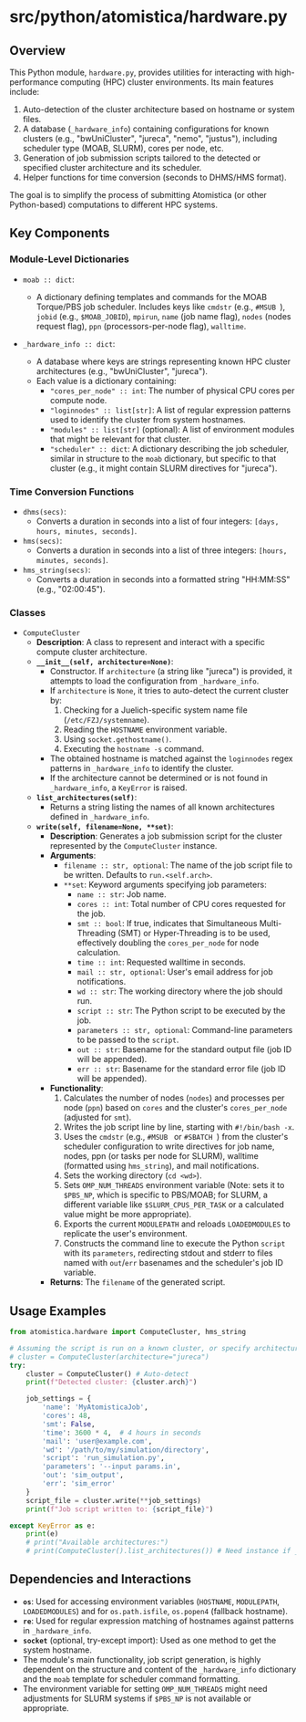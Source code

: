 # src/python/atomistica/hardware.py

## Overview

This Python module, `hardware.py`, provides utilities for interacting with high-performance computing (HPC) cluster environments. Its main features include:
1.  Auto-detection of the cluster architecture based on hostname or system files.
2.  A database (`_hardware_info`) containing configurations for known clusters (e.g., "bwUniCluster", "jureca", "nemo", "justus"), including scheduler type (MOAB, SLURM), cores per node, etc.
3.  Generation of job submission scripts tailored to the detected or specified cluster architecture and its scheduler.
4.  Helper functions for time conversion (seconds to DHMS/HMS format).

The goal is to simplify the process of submitting Atomistica (or other Python-based) computations to different HPC systems.

## Key Components

### Module-Level Dictionaries

*   `moab :: dict`:
    *   A dictionary defining templates and commands for the MOAB Torque/PBS job scheduler. Includes keys like `cmdstr` (e.g., `#MSUB `), `jobid` (e.g., `$MOAB_JOBID`), `mpirun`, `name` (job name flag), `nodes` (nodes request flag), `ppn` (processors-per-node flag), `walltime`.

*   `_hardware_info :: dict`:
    *   A database where keys are strings representing known HPC cluster architectures (e.g., "bwUniCluster", "jureca").
    *   Each value is a dictionary containing:
        *   `"cores_per_node" :: int`: The number of physical CPU cores per compute node.
        *   `"loginnodes" :: list[str]`: A list of regular expression patterns used to identify the cluster from system hostnames.
        *   `"modules" :: list[str]` (optional): A list of environment modules that might be relevant for that cluster.
        *   `"scheduler" :: dict`: A dictionary describing the job scheduler, similar in structure to the `moab` dictionary, but specific to that cluster (e.g., it might contain SLURM directives for "jureca").

### Time Conversion Functions

*   `dhms(secs)`:
    *   Converts a duration in seconds into a list of four integers: `[days, hours, minutes, seconds]`.
*   `hms(secs)`:
    *   Converts a duration in seconds into a list of three integers: `[hours, minutes, seconds]`.
*   `hms_string(secs)`:
    *   Converts a duration in seconds into a formatted string "HH:MM:SS" (e.g., "02:00:45").

### Classes

*   `ComputeCluster`
    *   **Description**: A class to represent and interact with a specific compute cluster architecture.
    *   **`__init__(self, architecture=None)`**:
        *   Constructor. If `architecture` (a string like "jureca") is provided, it attempts to load the configuration from `_hardware_info`.
        *   If `architecture` is `None`, it tries to auto-detect the current cluster by:
            1.  Checking for a Juelich-specific system name file (`/etc/FZJ/systemname`).
            2.  Reading the `HOSTNAME` environment variable.
            3.  Using `socket.gethostname()`.
            4.  Executing the `hostname -s` command.
        *   The obtained hostname is matched against the `loginnodes` regex patterns in `_hardware_info` to identify the cluster.
        *   If the architecture cannot be determined or is not found in `_hardware_info`, a `KeyError` is raised.
    *   **`list_architectures(self)`**:
        *   Returns a string listing the names of all known architectures defined in `_hardware_info`.
    *   **`write(self, filename=None, **set)`**:
        *   **Description**: Generates a job submission script for the cluster represented by the `ComputeCluster` instance.
        *   **Arguments**:
            *   `filename :: str, optional`: The name of the job script file to be written. Defaults to `run.<self.arch>`.
            *   `**set`: Keyword arguments specifying job parameters:
                *   `name :: str`: Job name.
                *   `cores :: int`: Total number of CPU cores requested for the job.
                *   `smt :: bool`: If true, indicates that Simultaneous Multi-Threading (SMT) or Hyper-Threading is to be used, effectively doubling the `cores_per_node` for node calculation.
                *   `time :: int`: Requested walltime in seconds.
                *   `mail :: str, optional`: User's email address for job notifications.
                *   `wd :: str`: The working directory where the job should run.
                *   `script :: str`: The Python script to be executed by the job.
                *   `parameters :: str, optional`: Command-line parameters to be passed to the `script`.
                *   `out :: str`: Basename for the standard output file (job ID will be appended).
                *   `err :: str`: Basename for the standard error file (job ID will be appended).
        *   **Functionality**:
            1.  Calculates the number of nodes (`nodes`) and processes per node (`ppn`) based on `cores` and the cluster's `cores_per_node` (adjusted for `smt`).
            2.  Writes the job script line by line, starting with `#!/bin/bash -x`.
            3.  Uses the `cmdstr` (e.g., `#MSUB ` or `#SBATCH `) from the cluster's scheduler configuration to write directives for job name, nodes, ppn (or tasks per node for SLURM), walltime (formatted using `hms_string`), and mail notifications.
            4.  Sets the working directory (`cd <wd>`).
            5.  Sets `OMP_NUM_THREADS` environment variable (Note: sets it to `$PBS_NP`, which is specific to PBS/MOAB; for SLURM, a different variable like `$SLURM_CPUS_PER_TASK` or a calculated value might be more appropriate).
            6.  Exports the current `MODULEPATH` and reloads `LOADEDMODULES` to replicate the user's environment.
            7.  Constructs the command line to execute the Python `script` with its `parameters`, redirecting stdout and stderr to files named with `out`/`err` basenames and the scheduler's job ID variable.
        *   **Returns**: The `filename` of the generated script.

## Usage Examples

```python
from atomistica.hardware import ComputeCluster, hms_string

# Assuming the script is run on a known cluster, or specify architecture:
# cluster = ComputeCluster(architecture="jureca")
try:
    cluster = ComputeCluster() # Auto-detect
    print(f"Detected cluster: {cluster.arch}")

    job_settings = {
        'name': 'MyAtomisticaJob',
        'cores': 48,
        'smt': False,
        'time': 3600 * 4,  # 4 hours in seconds
        'mail': 'user@example.com',
        'wd': '/path/to/my/simulation/directory',
        'script': 'run_simulation.py',
        'parameters': '--input params.in',
        'out': 'sim_output',
        'err': 'sim_error'
    }
    script_file = cluster.write(**job_settings)
    print(f"Job script written to: {script_file}")

except KeyError as e:
    print(e)
    # print("Available architectures:")
    # print(ComputeCluster().list_architectures()) # Need instance if __init__ fails
```

## Dependencies and Interactions

*   **`os`**: Used for accessing environment variables (`HOSTNAME`, `MODULEPATH`, `LOADEDMODULES`) and for `os.path.isfile`, `os.popen4` (fallback hostname).
*   **`re`**: Used for regular expression matching of hostnames against patterns in `_hardware_info`.
*   **`socket`** (optional, try-except import): Used as one method to get the system hostname.
*   The module's main functionality, job script generation, is highly dependent on the structure and content of the `_hardware_info` dictionary and the `moab` template for scheduler command formatting.
*   The environment variable for setting `OMP_NUM_THREADS` might need adjustments for SLURM systems if `$PBS_NP` is not available or appropriate.
```
